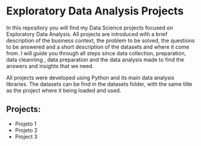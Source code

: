 # Exploratory Data Analysis Projects

In this repository you will find my Data Science projects focused on Exploratory Data Analysis. All projects are introduced with a brief description of the business context, the problem to be solved, the questions to be answered and a short description of the datasets and where it come from. I will guide you through all steps since data collection, preparation, data cleanning , data preparation and the data analysis made to find the answers and insights that we need.

All projects were developed using Python and its main data analysis libraries. The datasets can be find in the datasets folder, with the same title as the project where it being loaded and used.

## Projects:

- Projeto 1
- Projeto 2
- Project 3
